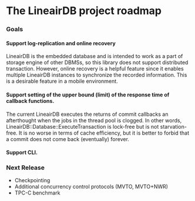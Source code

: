 # The LineairDB project roadmap

### Goals

#### Support log-replication and online recovery

LineairDB is the embedded database and is intended to work as a part of storage engine of other DBMSs, so this library does not support distributed transaction.
However, online recovery is a helpful feature since it enables multiple LineairDB instances to synchronize the recorded information.
This is a desirable feature in a mobile environment.

#### Support setting of the upper bound (limit) of the response time of callback functions.

The current LineairDB executes the returns of commit callbacks an afterthought when the jobs in the thread pool is clogged.
In other words, LineairDB::Database::ExecuteTransaction is lock-free but is not starvation-free.
It is no worse in terms of cache efficiency, but it is better to forbid that a commit does not come back (eventually) forever.

#### Support CLI.

### Next Release

- Checkpointing
- Additional concurrency control protocols (MVTO, MVTO+NWR)
- TPC-C benchmark
